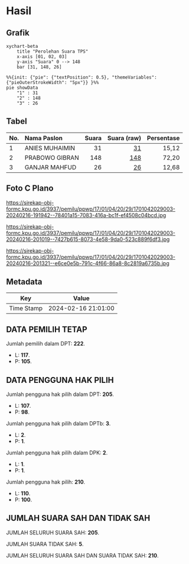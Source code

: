 # Hasil

## Grafik

```mermaid
xychart-beta
    title "Perolehan Suara TPS"
    x-axis [01, 02, 03]
    y-axis "Suara" 0 --> 148
    bar [31, 148, 26]
```

```mermaid
%%{init: {"pie": {"textPosition": 0.5}, "themeVariables": {"pieOuterStrokeWidth": "5px"}} }%%
pie showData
    "1" : 31
    "2" : 148
    "3" : 26
```

## Tabel

| No. | Nama Paslon    | Suara | Suara (raw) | Persentase |
|:--- |:-------------- | -----:| -----------:| ----------:|
| 1   | ANIES MUHAIMIN | 31    | [31][p-1]   | 15,12      |
| 2   | PRABOWO GIBRAN | 148   | [148][p-2]  | 72,20      |
| 3   | GANJAR MAHFUD  | 26    | [26][p-3]   | 12,68      |


[p-1]: https://github.com/gigit-pemilu/pemilu-2024-17-bengkulu/blob/main/pilpres/hitung-suara/sub/17-bengkulu/sub/01-bengkulu-selatan/sub/04-manna/sub/2029-tambangan/sub/003-tps/sub/paslon-1.txt
[p-2]: https://github.com/gigit-pemilu/pemilu-2024-17-bengkulu/blob/main/pilpres/hitung-suara/sub/17-bengkulu/sub/01-bengkulu-selatan/sub/04-manna/sub/2029-tambangan/sub/003-tps/sub/paslon-2.txt
[p-3]: https://github.com/gigit-pemilu/pemilu-2024-17-bengkulu/blob/main/pilpres/hitung-suara/sub/17-bengkulu/sub/01-bengkulu-selatan/sub/04-manna/sub/2029-tambangan/sub/003-tps/sub/paslon-3.txt

## Foto C Plano

https://sirekap-obj-formc.kpu.go.id/3937/pemilu/ppwp/17/01/04/20/29/1701042029003-20240216-191942--78401a15-7083-416a-bc1f-ef4508c04bcd.jpg

https://sirekap-obj-formc.kpu.go.id/3937/pemilu/ppwp/17/01/04/20/29/1701042029003-20240216-201019--7427b615-8073-4e58-9da0-523c889f6df3.jpg

https://sirekap-obj-formc.kpu.go.id/3937/pemilu/ppwp/17/01/04/20/29/1701042029003-20240216-201321--e6ce0e5b-791c-4f66-86a8-8c2819a6735b.jpg


## Metadata

| Key        | Value               |
| ---------- | ------------------- |
| Time Stamp | 2024-02-16 21:01:00 |


## DATA PEMILIH TETAP

Jumlah pemilih dalam DPT: **222**.
 * L: **117**.
 * P: **105**.

## DATA PENGGUNA HAK PILIH

Jumlah pengguna hak pilih dalam DPT: **205**.
 * L: **107**.
 * P: **98**.

Jumlah pengguna hak pilih dalam DPTb: **3**.
 * L: **2**.
 * P: **1**.

Jumlah pengguna hak pilih dalam DPK: **2**.
 * L: **1**.
 * P: **1**.

Jumlah pengguna hak pilih: **210**.
 * L: **110**.
 * P: **100**.

## JUMLAH SUARA SAH DAN TIDAK SAH

JUMLAH SELURUH SUARA SAH: **205**.

JUMLAH SUARA TIDAK SAH: **5**.

JUMLAH SELURUH SUARA SAH DAN SUARA TIDAK SAH: **210**.


